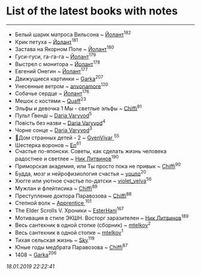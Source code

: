 # List of the latest books with notes
---

* Белый шарик матроса Вильсона ~ [Йолант](users/104/104690883692185089260-google)<sup>182</sup>
* Крик петуха ~ [Йолант](users/104/104690883692185089260-google)<sup>181</sup>
* Застава на Якорном Поле ~ [Йолант](users/104/104690883692185089260-google)<sup>180</sup>
* Гуси-гуси, га-га-га ~ [Йолант](users/104/104690883692185089260-google)<sup>179</sup>
* Выстрел с монитора ~ [Йолант](users/104/104690883692185089260-google)<sup>178</sup>
* Евгений Онегин ~ [Йолант](users/104/104690883692185089260-google)<sup>177</sup>
* Движущиеся картинки ~ [Garka](users/115/115753719718250012620-google)<sup>207</sup>
* Унесенные ветром ~ [anvonamore](users/595/5957175-vkontakte)<sup>120</sup>
* Собачье сердце ~ [Йолант](users/104/104690883692185089260-google)<sup>176</sup>
* Мешок с костями ~ [Quaff](users/122/12267158-vkontakte)<sup>23</sup>
* Эльфы и девочка 1 Мы - светлые эльфы ~ [Chiffi](users/105/105831994080785626680-google)<sup>91</sup>
* Пульт Ґвенді ~ [Daria Varyvod](users/829/829893410524253-facebook)<sup>5</sup>
* Повість без назви ~ [Daria Varyvod](users/829/829893410524253-facebook)<sup>4</sup>
* Чорне сонце ~ [Daria Varyvod](users/829/829893410524253-facebook)<sup>3</sup>
* 🔸️Дом странных детей - 2 ~ [GvenVivar ](users/158/158266434925901-facebook)<sup>55</sup>
* Шестерка воронов ~ [En](users/333/333646551-vkontakte)<sup>61</sup>
* Счастье по-японски. Советы, как сделать жизнь человека радостнее и светлее ~ [Ник Литвинов](users/241/241974816-vkontakte)<sup>190</sup>
* Приморская академия,  или Ты просто пока не привык ~ [Chiffi](users/105/105831994080785626680-google)<sup>90</sup>
* Будда, мозг и нейрофизиология счастья ~ [youno](users/302/302928912-vkontakte)<sup>20</sup>
* Хюгге или уютное счастье по-датски ~ [violet_velva](users/116/116961712580551399099-google)<sup>56</sup>
* Мужлан и флейтисика ~ [Chiffi](users/105/105831994080785626680-google)<sup>89</sup>
* Преступление доктора Паравозова ~ [Chiffi](users/105/105831994080785626680-google)<sup>88</sup>
* Степной волк ~ [Apprentice ](users/528/52821952-vkontakte)<sup>101</sup>
* The Elder Scrolls V. Хроники ~ [EsterHani](users/305/30558181-vkontakte)<sup>167</sup>
* Мотивация в стиле ЭКШН. Восторг заразителен ~ [Ник Литвинов](users/241/241974816-vkontakte)<sup>189</sup>
* Весь сантехник в одной стопке (сборник) ~ [mtelkov](users/115/115651235597791470259-google)<sup>2</sup>
* Весь сантехник в одной стопке ~ [mtelkov](users/115/115651235597791470259-google)<sup>1</sup>
* Тихая сельская жизнь ~ [Sky](users/118/118049897850017649660-google)<sup>119</sup>
* Юные годы медбрата Паравозова ~ [Chiffi](users/105/105831994080785626680-google)<sup>87</sup>
* 1408 ~ [Garka](users/115/115753719718250012620-google)<sup>206</sup>


_18.01.2019 22:22:41_
